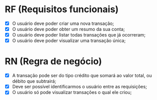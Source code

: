 # RF (Requisitos funcionais)

- [x] O usuário deve poder criar uma nova transação;
- [x] O usuário deve poder obter um resumo da sua conta;
- [x] O usuário deve poder listar todas transações que já ocorreram;
- [x] O usuário deve poder visualizar uma transação única;

# RN (Regra de negócio)

- [x] A transação pode ser do tipo crédito que somará ao valor total, ou débito que subtrairá;
- [x] Deve ser possível identificarmos o usuário entre as requisições;
- [x] O usuário só pode visualizar transações o qual ele criou;
